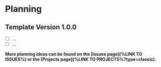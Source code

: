 # Planning

## Template Version 1.0.0

- [ ] ...
- [ ] ...

**More planning ideas can be found on the [Issues page](%LINK TO ISSUES%) or the [Projects page](%LINK TO PROJECTS%?type=classic).**
